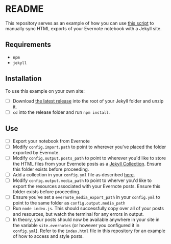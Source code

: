 # README

This repository serves as an example of how you can use [this script](https://github.com/aresnick/import-evernote-for-jekyll.git) to manually sync HTML exports of your Evernote notebook with a Jekyll site.

## Requirements
+ `npm`
+ `jekyll`

## Installation
To use this example on your own site:
- [ ] Download [the latest release](https://github.com/aresnick/import-evernote-for-jekyll/archive/v0.1.1.zip) into the root of your Jekyll folder and unzip it.
- [ ] `cd` into the release folder and run `npm install`.

## Use
- [ ] Export your notebook from Evernote
- [ ] Modify `config.import.path` to point to wherever you've placed the folder exported by Evernote.
- [ ] Modify `config.output.posts_path` to point to wherever you'd like to store the HTML files from your Evernote posts as a [Jekyll Collection](https://jekyllrb.com/docs/collections/).  Ensure this folder exists before proceeding.
- [ ] Add a collection in your `config.yml` file as described [here](https://jekyllrb.com/docs/collections/#setup).
- [ ] Modify `config.output.media_path` to point to wherver you'd like to export the resources associated with your Evernote posts.  Ensure this folder exists before proceeding.
- [ ] Ensure you've set a `evernote_media_export_path` in your `config.yml` to point to the same folder as `config.output.media_path`
- [ ] Run `node index.js`.  This should successfully copy over all of your posts and resources, but watch the terminal for any errors in output.
- [ ] In theory, your posts should now be available anywhere in your site in the variable `site.evernotes` (or however you configured it in `config.yml`).  Refer to the `index.html` file in this repository for an example of how to access and style posts.